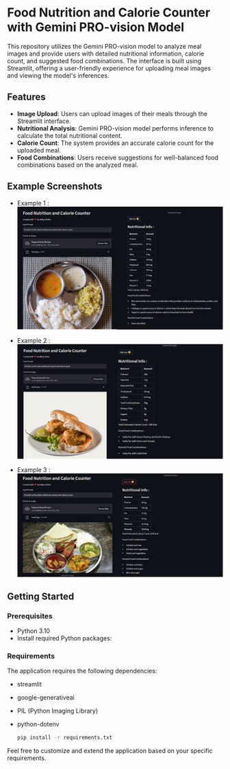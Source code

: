 # Food Nutrition and Calorie Counter with Gemini PRO-vision Model

This repository utilizes the Gemini PRO-vision model to analyze meal images and provide users with detailed nutritional information, calorie count, and suggested food combinations. The interface is built using Streamlit, offering a user-friendly experience for uploading meal images and viewing the model's inferences.

## Features

- **Image Upload**: Users can upload images of their meals through the Streamlit interface.
- **Nutritional Analysis**: Gemini PRO-vision model performs inference to calculate the total nutritional content.
- **Calorie Count**: The system provides an accurate calorie count for the uploaded meal.
- **Food Combinations**: Users receive suggestions for well-balanced food combinations based on the analyzed meal.

## Example Screenshots

- Example 1 :
![Screenshot 1](op1.png)

- Example 2 :
![Screenshot 2](op2.png)

- Example 3 :
![Screenshot 3](/op3.png)

## Getting Started

### Prerequisites

- Python 3.10
- Install required Python packages:

### Requirements

The application requires the following dependencies:

- streamlit
- google-generativeai
- PIL (Python Imaging Library)
- python-dotenv

  ```bash
  pip install -r requirements.txt

Feel free to customize and extend the application based on your specific requirements.

